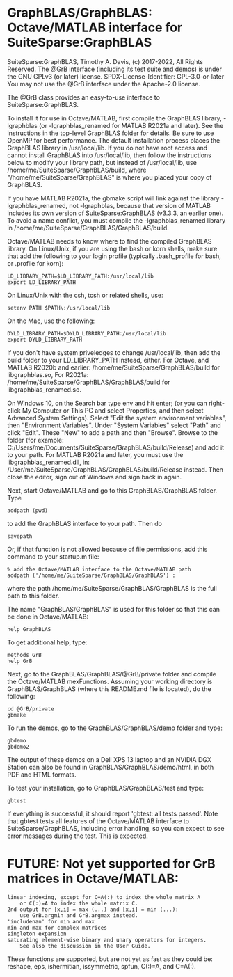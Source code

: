 # GraphBLAS/GraphBLAS: Octave/MATLAB interface for SuiteSparse:GraphBLAS

SuiteSparse:GraphBLAS, Timothy A. Davis, (c) 2017-2022, All Rights Reserved.
The @GrB interface (including its test suite and demos) is under the GNU
GPLv3 (or later) license.
SPDX-License-Identifier: GPL-3.0-or-later
You may not use the @GrB interface under the Apache-2.0 license.

The @GrB class provides an easy-to-use interface to SuiteSparse:GraphBLAS.

To install it for use in Octave/MATLAB, first compile the GraphBLAS library,
-lgraphblas (or -lgraphblas_renamed for MATLAB R2021a and later).  See the
instructions in the top-level GraphBLAS folder for details.  Be sure to use
OpenMP for best performance.  The default installation process places the
GraphBLAS library in /usr/local/lib.  If you do not have root access and cannot
install GraphBLAS into /usr/local/lib, then follow the instructions below to
modify your library path, but instead of /usr/local/lib, use
/home/me/SuiteSparse/GraphBLAS/build, where "/home/me/SuiteSparse/GraphBLAS" is
where you placed your copy of GraphBLAS.

If you have MATLAB R2021a, the gbmake script will link against the library
-lgraphblas_renamed, not -lgraphblas, because that version of MATLAB includes
its own version of SuiteSparse:GraphBLAS (v3.3.3, an earlier one).  To avoid a
name conflict, you must compile the -lgraphblas_renamed library in
/home/me/SuiteSparse/GraphBLAS/GraphBLAS/build.

Octave/MATLAB needs to know where to find the compiled GraphBLAS library.  On
Linux/Unix, if you are using the bash or korn shells, make sure that add the
following to your login profile (typically .bash_profile for bash, or .profile
for korn):

    LD_LIBRARY_PATH=$LD_LIBRARY_PATH:/usr/local/lib
    export LD_LIBRARY_PATH

On Linux/Unix with the csh, tcsh or related shells, use:

    setenv PATH $PATH\:/usr/local/lib

On the Mac, use the following:

    DYLD_LIBRARY_PATH=$DYLD_LIBRARY_PATH:/usr/local/lib
    export DYLD_LIBRARY_PATH

If you don't have system priveledges to change /usr/local/lib, then add the
build folder to your LD_LIBRARY_PATH instead, either.  For Octave, and MATLAB
R2020b and earlier: /home/me/SuiteSparse/GraphBLAS/build for libgraphblas.so,
For R2021a:  /home/me/SuiteSparse/GraphBLAS/GraphBLAS/build for
libgraphblas_renamed.so.

On Windows 10, on the Search bar type env and hit enter; (or you can
right-click My Computer or This PC and select Properties, and then select
Advanced System Settings).  Select "Edit the system environment variables",
then "Environment Variables".  Under "System Variables" select "Path" and click
"Edit".  These "New" to add a path and then "Browse".  Browse to the folder
(for example: C:/Users/me/Documents/SuiteSparse/GraphBLAS/build/Release) and
add it to your path.  For MATLAB R2021a and later, you must use the
libgraphblas_renamed.dll, in:
/User/me/SuiteSparse/GraphBLAS/GraphBLAS/build/Release instead.  Then close the
editor, sign out of Windows and sign back in again.

Next, start Octave/MATLAB and go to this GraphBLAS/GraphBLAS folder.  Type

    addpath (pwd)

to add the GraphBLAS interface to your path.  Then do

    savepath

Or, if that function is not allowed because of file permissions, add this
command to your startup.m file:

    % add the Octave/MATLAB interface to the Octave/MATLAB path
    addpath ('/home/me/SuiteSparse/GraphBLAS/GraphBLAS') :

where the path /home/me/SuiteSparse/GraphBLAS/GraphBLAS is the full path to
this folder.

The name "GraphBLAS/GraphBLAS" is used for this folder so that this can be done
in Octave/MATLAB:

    help GraphBLAS

To get additional help, type:

    methods GrB
    help GrB

Next, go to the GraphBLAS/GraphBLAS/@GrB/private folder and compile the
Octave/MATLAB mexFunctions.  Assuming your working directory is
GraphBLAS/GraphBLAS (where this README.md file is located), do the following:

    cd @GrB/private
    gbmake

To run the demos, go to the GraphBLAS/GraphBLAS/demo folder and type:

    gbdemo
    gbdemo2

The output of these demos on a Dell XPS 13 laptop and an NVIDIA DGX Station can
also be found in GraphBLAS/GraphBLAS/demo/html, in both PDF and HTML formats.

To test your installation, go to GraphBLAS/GraphBLAS/test and type:

    gbtest

If everything is successful, it should report 'gbtest: all tests passed'.  Note
that gbtest tests all features of the Octave/MATLAB interface to
SuiteSparse/GraphBLAS, including error handling, so you can expect to see error
messages during the test.  This is expected.

# FUTURE: Not yet supported for GrB matrices in Octave/MATLAB:

    linear indexing, except for C=A(:) to index the whole matrix A
        or C(:)=A to index the whole matrix C.
    2nd output for [x,i] = max (...) and [x,i] = min (...):
        use GrB.argmin and GrB.argmax instead.
    'includenan' for min and max
    min and max for complex matrices
    singleton expansion
    saturating element-wise binary and unary operators for integers.
        See also the discussion in the User Guide.

These functions are supported, but are not yet as fast as they could be:
reshape, eps, ishermitian, issymmetric, spfun, C(:)=A, and C=A(:).

